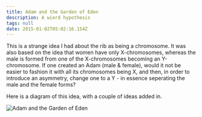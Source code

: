 ```yaml
---
title: Adam and the Garden of Eden
description: A wierd hypothesis
tags: null
date: 2015-01-02T05:02:16.154Z
---
```


This is a strange idea I had about the rib as being a chromosome. It was also based on the idea that women have only X-chromosomes, whereas the male is formed from one of the X-chromosomes becoming an Y-chromosome. If one created an Adam (male & female), would it not be easier to fashion it with all its chromosomes being X, and then, in order to introduce an asymmetry, change one to a Y - in essence seperating the male and the female forms?

Here is a diagram of this idea, with a couple of ideas added in.

![Adam and the Garden of Eden](/posts/img/qkab/Adam%20in%20Gan%20Eden.svg)

